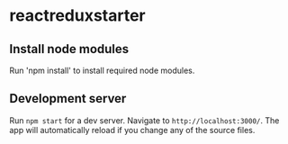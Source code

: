 # reactreduxstarter

## Install node modules

Run 'npm install' to install required node modules.

## Development server

Run `npm start` for a dev server. Navigate to `http://localhost:3000/`. The app will automatically reload if you change any of the source files.